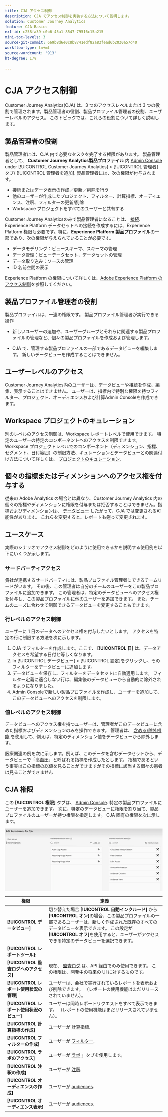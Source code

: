 ```yaml
---
title: CJA アクセス制御
description: CJA でアクセス制御を実装する方法について説明します。
solution: Customer Journey Analytics
feature: CJA Basics
exl-id: c258fa39-c0b6-45a1-8547-79516c15a215
mini-toc-levels: 3
source-git-commit: 669b8d6e0c8b8741edf82a83fead6b2030a57d40
workflow-type: tm+mt
source-wordcount: '913'
ht-degree: 17%

---
```


# CJA アクセス制御

Customer Journey Analytics(CJA) は、3 つのアクセスレベルまたは 3 つの役割で管理されます。製品管理者の役割、製品プロファイル管理者の役割、ユーザーレベルのアクセス。 このトピックでは、これらの役割について詳しく説明します。

## 製品管理者の役割

製品管理者には、CJA 内で必要なタスクを完了する権限があります。 製品管理者として、 **Customer Journey Analytics製品プロファイル** 内 [Admin Console](https://adminconsole.adobe.com/enterprise/) under [!UICONTROL Customer Journey Analytics] > [!UICONTROL 管理者] タブ/ [!UICONTROL 管理者を追加]. 製品管理者には、次の権限が付与されます。

* 接続またはデータ表示の作成／更新／削除を行う
* 他のユーザーが作成したプロジェクト、フィルター、計算指標、オーディエンス、注釈、フィルターの更新/削除
* Workspace プロジェクトをすべてのユーザーと共有する

Customer Journey Analyticsのみで製品管理者になることは、 [接続](/help/connections/overview.md). Experience Platform データセットへの接続を作成するには、Experience Platform 権限も必要です。特に、**Experience Platform 製品プロファイル**&#x200B;の一部であり、次の権限が与えられていることが必要です。

* データモデリング：ビュースキーマ、スキーマの管理
* データ管理：ビューデータセット，データセットの管理
* データ取り込み：ソースの管理
* ID 名前空間の表示

Experience Platform の権限について詳しくは、[Adobe Experience Platform のアクセス制御](https://experienceleague.adobe.com/docs/experience-platform/access-control/home.html?lang=ja)を参照してください。

## 製品プロファイル管理者の役割

製品プロファイルは、一連の権限です。 製品プロファイル管理者が実行できる操作

* 新しいユーザーの追加や、ユーザーグループとそれらに関連する製品プロファイルの管理など、個々の製品プロファイルを作成および管理します。

* CJA で、管理する製品プロファイルの一部であるデータビューを編集します。 新しいデータビューを作成することはできません。

## ユーザーレベルのアクセス

Customer Journey Analytics内のユーザーは、データビューや接続を作成、編集、表示することはできません。 ユーザーは、指標内で特別な権限を持つフィルター、プロジェクト、オーディエンスおよび計算Admin Consoleを作成できます。

## Workspace プロジェクトのキュレーション

別のレベルのアクセス制御は、Workspace レポートレベルで使用できます。 特定のユーザーの特定のコンポーネントへのアクセスを制限できます。 Workspace プロジェクトレベルでのコンポーネント（ディメンション、指標、セグメント、日付範囲）の制限方法、キュレーションとデータビューとの関連付け方法について詳しくは、 [プロジェクトのキュレーション](/help/analysis-workspace/curate-share/curate.md).

## 個々の指標またはディメンションへのアクセス権を付与する

従来の Adobe Analytics の場合とは異なり、Customer Journey Analytics 内の個々の指標やディメンションに権限を付与または拒否することはできません。指標およびディメンションは、 [データビュー](/help/data-views/data-views.md) したがって、CJA では変更される可能性があります。 これらを変更すると、レポートも遡って変更されます。

## ユースケース

実際のシナリオでアクセス制御をどのように使用できるかを説明する使用例を以下にいくつか示します。

### サードパーティアクセス

貴社が連携するサードパーティには、製品プロファイル管理者にできるチームリードがいます。 その後、この管理者は自分のチームのユーザーをこの製品プロファイルに追加できます。 この管理者は、特定のデータビューへのアクセス権を付与し、この製品プロファイルに他のユーザーを追加できます。 また、チームのニーズに合わせて制御できるデータビューを変更することもできます。

### 行レベルのアクセス制御

ユーザーに 1 日のデータへのアクセス権を付与したいとします。 アクセスを特定の行に制限する方法を次に示します。

1. CJA でフィルターを作成します。ここで、 **[!UICONTROL 日]** は、データアクセスを希望する日付と等しくなります。
1. In [!UICONTROL データビュー] > [!UICONTROL 設定]をクリックし、そのフィルターをデータビューに追加します。
1. データビューを保存し、フィルターをデータセットに自動適用します。 フィルター定義に適合しない行は、編集後のデータビューから自動的に除外されるようになりました。
1. Admin Consoleで新しい製品プロファイルを作成し、ユーザーを追加して、このデータビューへのアクセスを制限します。

### 値レベルのアクセス制御

データビューへのアクセス権を持つユーザーは、管理者がこのデータビューに含めた指標およびディメンションのみを操作できます。 管理者は、 [含める/除外機能](/help/data-views/component-settings/include-exclude-values.md) を使用して、例えば、特定のディメンション値をデータビューから除外します。

医療関連の例を次に示します。例えば、このデータを含むデータセットから、データビューで「高血圧」と呼ばれる指標を作成したとします。 指標であるという事実はこの指標の総値を見ることができますがその指標に該当する個々の患者は見ることができません

## CJA 権限

この **[!UICONTROL 権限]** タブは、 [Admin Console](https://adminconsole.adobe.com/enterprise/). 特定の製品プロファイルにユーザーを追加できます。 次に、特定のデータビューに権限を割り当て、製品プロファイルのユーザーが持つ権限を指定します。 CJA 固有の権限を次に示します。

![admin console 権限](assets/permissions.png)

| 権限 | 定義 |
| --- | --- |
| **[!UICONTROL データビュー]** | 切り替えた場合 **[!UICONTROL 自動インクルード]** から **[!UICONTROL オン]**&#x200B;の場合、この製品プロファイルの一部であるユーザーは、新しく作成された既存のすべてのデータビューを表示できます。 この設定が **[!UICONTROL オフ]**&#x200B;を使用すると、ユーザーがアクセスできる特定のデータビューを選択できます。 |
| **[!UICONTROL レポートツール]**: |  |
| **[!UICONTROL 監査ログへのアクセス]** | 現在、 [監査ログ](https://adobe.io/cja-apis/docs/endpoints/auditlogs/) は、API 経由でのみ使用できます。 この権限は、開発中の将来の UI に対するものです。 |
| **[!UICONTROL レポート使用状況の管理]** | ユーザーは、会社で実行されているレポートを表示および削除できます。 （レポートの使用機能はまだリリースされていません）。 |
| **[!UICONTROL レポート使用状況のビュー]** | ユーザーは同時レポートリクエストをすべて表示できます。 （レポートの使用機能はまだリリースされていません）。 |
| **[!UICONTROL 計算指標の作成]** | ユーザーが [計算指標](/help/components/calc-metrics/calc-metr-overview.md). |
| **[!UICONTROL フィルターの作成]** | ユーザーが [フィルター](/help/components/filters/filters-overview.md). |
| **[!UICONTROL ラボのアクセス]** | ユーザーが [ラボ](/help/labs/labs.md) 」タブを使用します。 |
| **[!UICONTROL 注釈の作成]** | ユーザーが [注釈](/help/components/annotations/overview.md). |
| **[!UICONTROL オーディエンスの作成]** | ユーザーが [audiences](/help/components/audiences/audiences-overview.md). |
| **[!UICONTROL オーディエンス表示]** | ユーザーが [audiences](/help/components/audiences/audiences-overview.md). |
